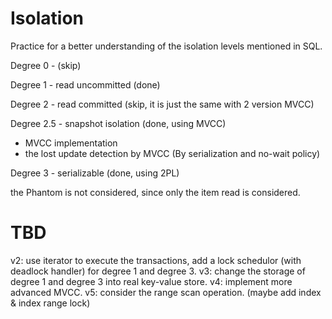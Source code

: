 # Isolation

Practice for a better understanding of the isolation levels mentioned in SQL.

Degree 0 - (skip)

Degree 1 - read uncommitted (done)

Degree 2 - read committed (skip, it is just the same with 2 version MVCC)

Degree 2.5 - snapshot isolation (done, using MVCC)
- MVCC implementation
- the lost update detection by MVCC (By serialization and no-wait policy)

Degree 3 - serializable (done, using 2PL)

the Phantom is not considered, since only the item read is considered.


# TBD
v2: use iterator to execute the transactions, add a lock schedulor (with deadlock handler) for degree 1 and degree 3.
v3: change the storage of degree 1 and degree 3 into real key-value store.
v4: implement more advanced MVCC.
v5: consider the range scan operation. (maybe add index & index range lock)
